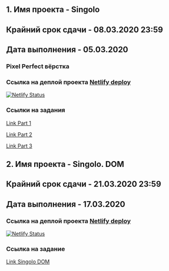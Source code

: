 ## 1. Имя проекта - Singolo
## Крайний срок сдачи - 08.03.2020 23:59
## Дата выполнения - 05.03.2020

### Pixel Perfect вёрстка
### Ссылка на деплой проекта [Netlify deploy](https://singolo-nazarov-rsschool.netlify.com)
[![Netlify Status](https://api.netlify.com/api/v1/badges/a6fbda56-c31c-48ac-a6fe-becd1f895117/deploy-status)](https://app.netlify.com/sites/singolo-nazarov-rsschool/deploys)

### Ссылки на задания 
[Link Part 1](https://github.com/rolling-scopes-school/tasks/blob/master/tasks/markups/level-2/singolo/part-1/singolo-1-ru.md)

[Link Part 2](https://github.com/rolling-scopes-school/tasks/blob/master/tasks/markups/level-2/singolo/part-2/singolo-2-ru.md)

[Link Part 3](https://github.com/rolling-scopes-school/tasks/blob/master/tasks/markups/level-2/singolo/part-3/singolo-3-ru.md)


## 2. Имя проекта - Singolo. DOM
## Крайний срок сдачи - 21.03.2020 23:59
## Дата выполнения - 17.03.2020

### Ссылка на деплой проекта [Netlify deploy](https://singolo-dom-nazarov.netlify.com/)

[![Netlify Status](https://api.netlify.com/api/v1/badges/01f1643b-7d3a-46aa-880f-d1a3532b1c7a/deploy-status)](https://app.netlify.com/sites/singolo-dom-nazarov/deploys)

### Ссылка на заданиe 
[Link Singolo DOM](https://github.com/rolling-scopes-school/tasks/blob/master/tasks/markups/level-2/singolo/singolo-DOM-ru.md)


